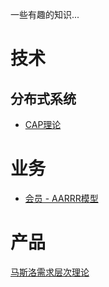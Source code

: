 一些有趣的知识...





# 技术


## 分布式系统

- [CAP理论]()



# 业务


- [会员 - AARRR模型](./biz-member/AARRR模型.md)


# 产品

[马斯洛需求层次理论]()


